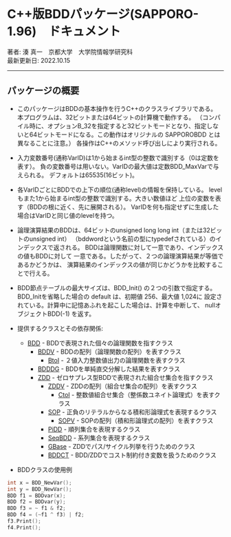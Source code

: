 # C++版BDDパッケージ(SAPPORO-1.96)　ドキュメント

著者: 湊 真一　京都大学　大学院情報学研究科  
最新更新日: 2022.10.15

---

## パッケージの概要

- このパッケージはBDDの基本操作を行うC++のクラスライブラリである。
  本プログラムは、32ビットまたは64ビットの計算機で動作する。
  （コンパイル時に、オプションB_32を指定すると32ビットモードとなり、指定しないと64ビットモードになる。この動作はオリジナルの SAPPOROBDD とは異なることに注意。）
  各操作はC++のメソッド呼び出しにより実行される。

- 入力変数番号(通称VarID)は1から始まるint型の整数で識別する（0は定数を表す）。
  負の変数番号は用いない。VarIDの最大値は定数BDD_MaxVarで与えられる。
  デフォルトは65535(16ビット)。

- 各VarIDごとにBDDでの上下の順位(通称level)の情報を保持している。
  levelもまた1から始まるint型の整数で識別する。大きい数値ほど
  上位の変数を表す（BDDの根に近く、先に展開される）。
  VarIDを何も指定せずに生成した場合はVarIDと同じ値のlevelを持つ。

- 論理演算結果のBDDは、64ビットのunsigned long long int（または32ビットのunsigned int）
 （bddwordという名前の型にtypedefされている）のインデックスで返される。
  BDDは論理関数に対して一意であり、インデックスの値もBDDに対して
  一意である。したがって、２つの論理演算結果が等価であるかどうかは、
  演算結果のインデックスの値が同じかどうかを比較することで行える。

- BDD節点テーブルの最大サイズは、BDD_Init() の２つの引数で指定する。
  BDD_Initを省略した場合の default は、初期値 256、最大値 1,024に
  設定されている。計算中に記憶あふれを起こした場合は、計算を中断して、
  nullオブジェクトBDD(-1) を返す。

- 提供するクラスとその依存関係:
  - [BDD](classes/BDD.md) - BDDで表現された個々の論理関数を指すクラス
    - [BDDV](classes/BDDV.md) - BDDの配列（論理関数の配列）を表すクラス
      - [BtoI](classes/BtoI.md) - ２値入力整数値出力の論理関数を表すクラス
    - [BDDDG](classes/BDDDG.md) - BDDを単純直交分解した結果を表すクラス
    - [ZDD](classes/ZDD.md) - ゼロサプレス型BDDで表現された組合せ集合を指すクラス
      - [ZDDV](classes/ZDDV.md) - ZDDの配列（組合せ集合の配列）を表すクラス
        - [CtoI](classes/CtoI.md) - 整数値組合せ集合（整係数ユネイト論理式）を表すクラス
      - [SOP](classes/SOP.md) - 正負のリテラルからなる積和形論理式を表現するクラス
        - [SOPV](classes/SOPV.md) - SOPの配列（積和形論理式の配列）を表すクラス
      - [PiDD](classes/PiDD.md) - 順列集合を表現するクラス
      - [SeqBDD](classes/SeqBDD.md) - 系列集合を表現するクラス
      - [GBase](classes/GBase.md) - ZDDでパス/サイクル列挙を行うためのクラス
      - [BDDCT](classes/BDDCT.md) - BDD/ZDDでコスト制約付き変数を扱うためのクラス

- BDDクラスの使用例
```cpp
int x = BDD_NewVar();
int y = BDD_NewVar();
BDD f1 = BDDvar(x);
BDD f2 = BDDvar(y);
BDD f3 = ~ f1 & f2;
BDD f4 = (~f1 ^ f3) | f2;
f3.Print();
f4.Print();
```
